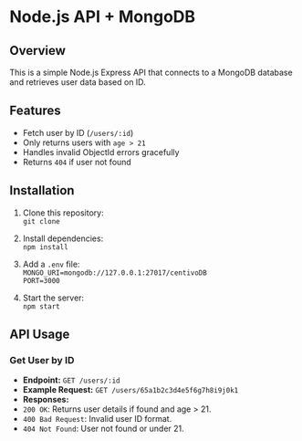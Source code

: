 # Node.js API + MongoDB

## Overview
This is a simple Node.js Express API that connects to a MongoDB database and retrieves user data based on ID.

## Features
- Fetch user by ID (`/users/:id`)
- Only returns users with `age > 21`
- Handles invalid ObjectId errors gracefully
- Returns `404` if user not found

## Installation

1. Clone this repository:  
`git clone `

2. Install dependencies:  
`npm install`

3. Add a `.env` file:  
`MONGO_URI=mongodb://127.0.0.1:27017/centivoDB`  
`PORT=3000`

4. Start the server:  
`npm start`


## API Usage

### Get User by ID
- **Endpoint:** `GET /users/:id`
- **Example Request:** `GET /users/65a1b2c3d4e5f6g7h8i9j0k1`
- **Responses:**
- `200 OK`: Returns user details if found and age > 21.
- `400 Bad Request`: Invalid user ID format.
- `404 Not Found`: User not found or under 21.
